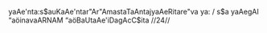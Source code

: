 yaAe'nta:s$auKaAe'ntar"Ar"AmastaTaAntajyaAeRitare"va ya: /
s$a yaAegAI “aöinavaARNAM “aöBaUtaAe'iDagAcC$ita //24//